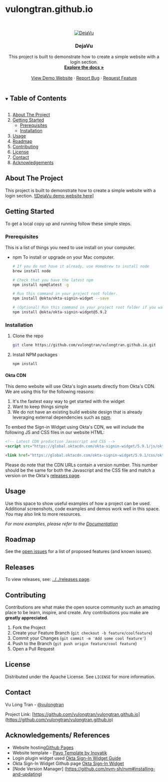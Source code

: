 # vulongtran.github.io
<!-- PROJECT LOGO -->
<br />
<p align="center">
  <a href="https://github.com/vulongtran/vulongtran.github.io">
    <img src="https://pages.vulongtran.com/images/dejavu-logo.png" alt="DejaVu">
  </a>

  <h3 align="center">DejaVu</h3>

  <p align="center">
    This project is built to demonstrate how to create a simple website with a login section.
    <br />
    <a href="https://github.com/vulongtran/vulongtran.github.io"><strong>Explore the docs »</strong></a>
    <br />
    <br />
    <a href="https://pages.vulongtran.com/">View Demo Website</a>
    ·
    <a href="https://github.com/vulongtran/vulongtran.github.io/issues">Report Bug</a>
    ·
    <a href="https://github.com/vulongtran/vulongtran.github.io/issues">Request Feature</a>
  </p>
</p>



<!-- TABLE OF CONTENTS -->
<details open="open">
  <summary><h2 style="display: inline-block">Table of Contents</h2></summary>
  <ol>
    <li>
      <a href="#about-the-project">About The Project</a>
    </li>
    <li>
      <a href="#getting-started">Getting Started</a>
      <ul>
        <li><a href="#prerequisites">Prerequisites</a></li>
        <li><a href="#installation">Installation</a></li>
      </ul>
    </li>
    <li><a href="#usage">Usage</a></li>
    <li><a href="#roadmap">Roadmap</a></li>
    <li><a href="#contributing">Contributing</a></li>
    <li><a href="#license">License</a></li>
    <li><a href="#contact">Contact</a></li>
    <li><a href="#acknowledgements">Acknowledgements</a></li>
  </ol>
</details>



<!-- ABOUT THE PROJECT -->
## About The Project
This project is built to demonstrate how to create a simple website with a login section.
[![DejaVu demo website here]](https://pages.vulongtran.com)

<!-- GETTING STARTED -->
## Getting Started

To get a local copy up and running follow these simple steps.

### Prerequisites

This is a list of things you need to use install on your computer.
* npm
To install or upgrade on your Mac computer. 
  ```sh
  # If you do not have it already, use Homebrew to install node 
  brew install node

  # Check that you have the latest npm
  npm install npm@latest -g
  
  # Run this command in your project root folder.
  npm install @okta/okta-signin-widget --save

  # (Optional) Run this command in your project root folder if you want to use a specific Sign In Widget version e.g. 5.9.2.
  npm install @okta/okta-signin-widget@5.9.2

  ```

### Installation

1. Clone the repo
   ```sh
   git clone https://github.com/vulongtran/vulongtran.github.io.git
   ```
2. Install NPM packages
   ```sh
   npm install
   ```


#### Okta CDN

This demo website will use Okta's login assets directly from Okta's CDN. We are using this for the following reasons:
1. It's the fastest easy way to get started with the widget
2. Want to keep things simple
3. We do not have an existing build website design that is already leveraging external dependencies such as [npm](https://www.npmjs.com/).

To embed the Sign-in Widget using Okta's CDN, we will include the following JS and CSS files in our website HTML:

```html
<!-- Latest CDN production Javascript and CSS -->
<script src="https://global.oktacdn.com/okta-signin-widget/5.9.1/js/okta-sign-in.min.js" type="text/javascript"></script>

<link href="https://global.oktacdn.com/okta-signin-widget/5.9.1/css/okta-sign-in.min.css" type="text/css" rel="stylesheet"/>
```

Please do note that the CDN URLs contain a version number. This number should be the same for both the Javascript and the CSS file and match a version on the Okta's [releases page](https://github.com/okta/okta-signin-widget/releases).



<!-- USAGE EXAMPLES -->
## Usage

Use this space to show useful examples of how a project can be used. Additional screenshots, code examples and demos work well in this space. You may also link to more resources.

_For more examples, please refer to the [Documentation](https://example.com)_


<!-- ROADMAP -->
## Roadmap

See the [open issues](https://github.com/vulongtran/vulongtran.github.io/issues) for a list of proposed features (and known issues).


<!-- RELEASES -->
## Releases

To view releases, see: [../../releases page](../../releases).


<!-- CONTRIBUTING -->
## Contributing

Contributions are what make the open source community such an amazing place to be learn, inspire, and create. Any contributions you make are **greatly appreciated**.

1. Fork the Project
2. Create your Feature Branch (`git checkout -b feature/coolfeature`)
3. Commit your Changes (`git commit -m 'Add some cool feature'`)
4. Push to the Branch (`git push origin feature/cool feature`)
5. Open a Pull Request


<!-- LICENSE -->
## License

Distributed under the Apache License. See `LICENSE` for more information.


<!-- CONTACT -->
## Contact

Vu Long Tran - [@vulongtran](https://twitter.com/vulongtran)

Project Link: [https://github.com/vulongtran/vulongtran.github.io](https://github.com/vulongtran/vulongtran.github.io)



<!-- ACKNOWLEDGEMENTS -->
## Acknowledgements/ References
* Website hosting[Github Pages](https://pages.github.com/)
* Website template - [Pavo Template by Inovatik](https://onepagelove.com/pavo)
* Login plugin widget used [Okta Sign-In Widget Guide](https://developer.okta.com/code/javascript/okta_sign-in_widget/)
* Okta Sign-In Widget Github page [Okta Sign-In Widget](https://github.com/okta/okta-signin-widget#using-the-okta-cdn)
* [Node Version Manager] (https://github.com/nvm-sh/nvm#installing-and-updating)


<!-- MARKDOWN LINKS & IMAGES -->
<!-- https://www.markdownguide.org/basic-syntax/#reference-style-links -->
[linkedin-url]: https://linkedin.com/in/vulongtran
